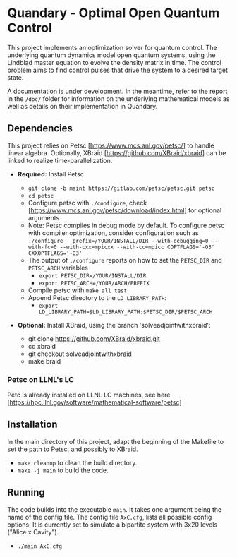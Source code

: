 # Quandary - Optimal Open Quantum Control
This project implements an optimization solver for quantum control. The underlying quantum dynamics model open quantum systems, using the Lindblad master equation to evolve the density matrix in time. The control problem aims to find control pulses that drive the system to a desired target state.

A documentation is under development. In the meantime, refer to the report in the `/doc/` folder for information on the underlying mathematical models as well as details on their implementation in Quandary. 

## Dependencies
This project relies on Petsc [https://www.mcs.anl.gov/petsc/] to handle linear algebra. Optionally, XBraid [https://github.com/XBraid/xbraid] can be linked to realize time-parallelization.
* **Required:** Install Petsc
    * `git clone -b maint https://gitlab.com/petsc/petsc.git petsc`
    * `cd petsc`
    * Configure petsc with `./configure`, check [https://www.mcs.anl.gov/petsc/download/index.html] for optional arguments
    * Note: Petsc compiles in debug mode by default. To configure petsc with compiler optimization, consider configuration such as
        `./configure --prefix=/YOUR/INSTALL/DIR --with-debugging=0 --with-fc=0 --with-cxx=mpicxx --with-cc=mpicc COPTFLAGS='-O3' CXXOPTFLAGS='-O3'`
    * The output of `./configure` reports on how to set the `PETSC_DIR` and `PETSC_ARCH` variables
        * `export PETSC_DIR=/YOUR/INSTALL/DIR`
        * `export PETSC_ARCH=/YOUR/ARCH/PREFIX`
    * Compile petsc with `make all test`
    * Append Petsc directory to the `LD_LIBRARY_PATH`:
        * `export LD_LIBRARY_PATH=$LD_LIBRARY_PATH:$PETSC_DIR/$PETSC_ARCH`

* **Optional:** Install XBraid, using the branch 'solveadjointwithxbraid': 
    - git clone https://github.com/XBraid/xbraid.git
    - cd xbraid
    - git checkout solveadjointwithxbraid
    - make braid
 
###  Petsc on LLNL's LC
Petc is already installed on LLNL LC machines, see here [https://hpc.llnl.gov/software/mathematical-software/petsc]


## Installation
In the main directory of this project, adapt the beginning of the Makefile to set the path to Petsc, and possibly to XBraid.
* `make cleanup` to clean the build directory.
* `make -j main` to build the code. 


## Running
The code builds into the executable `main`. It takes one argument being the name of the config file. The config file `AxC.cfg`, lists all possible config options. It is currently set to simulate a bipartite system with 3x20 levels ("Alice x Cavity"). 
* `./main AxC.cfg`


